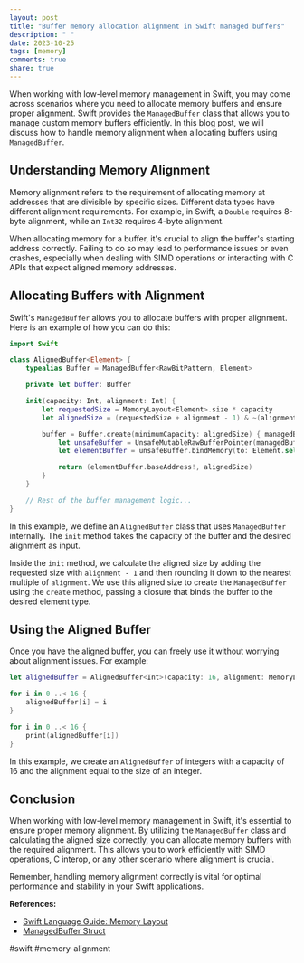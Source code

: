 ```yaml
---
layout: post
title: "Buffer memory allocation alignment in Swift managed buffers"
description: " "
date: 2023-10-25
tags: [memory]
comments: true
share: true
---
```


When working with low-level memory management in Swift, you may come across scenarios where you need to allocate memory buffers and ensure proper alignment. Swift provides the `ManagedBuffer` class that allows you to manage custom memory buffers efficiently. In this blog post, we will discuss how to handle memory alignment when allocating buffers using `ManagedBuffer`.

## Understanding Memory Alignment

Memory alignment refers to the requirement of allocating memory at addresses that are divisible by specific sizes. Different data types have different alignment requirements. For example, in Swift, a `Double` requires 8-byte alignment, while an `Int32` requires 4-byte alignment.

When allocating memory for a buffer, it's crucial to align the buffer's starting address correctly. Failing to do so may lead to performance issues or even crashes, especially when dealing with SIMD operations or interacting with C APIs that expect aligned memory addresses.

## Allocating Buffers with Alignment

Swift's `ManagedBuffer` allows you to allocate buffers with proper alignment. Here is an example of how you can do this:

```swift
import Swift

class AlignedBuffer<Element> {
    typealias Buffer = ManagedBuffer<RawBitPattern, Element>

    private let buffer: Buffer

    init(capacity: Int, alignment: Int) {
        let requestedSize = MemoryLayout<Element>.size * capacity
        let alignedSize = (requestedSize + alignment - 1) & ~(alignment - 1)

        buffer = Buffer.create(minimumCapacity: alignedSize) { managedBuffer, _ in
            let unsafeBuffer = UnsafeMutableRawBufferPointer(managedBuffer: managedBuffer)
            let elementBuffer = unsafeBuffer.bindMemory(to: Element.self)

            return (elementBuffer.baseAddress!, alignedSize)
        }
    }

    // Rest of the buffer management logic...
}
```

In this example, we define an `AlignedBuffer` class that uses `ManagedBuffer` internally. The `init` method takes the capacity of the buffer and the desired alignment as input.

Inside the `init` method, we calculate the aligned size by adding the requested size with `alignment - 1` and then rounding it down to the nearest multiple of `alignment`. We use this aligned size to create the `ManagedBuffer` using the `create` method, passing a closure that binds the buffer to the desired element type.

## Using the Aligned Buffer

Once you have the aligned buffer, you can freely use it without worrying about alignment issues. For example:

```swift
let alignedBuffer = AlignedBuffer<Int>(capacity: 16, alignment: MemoryLayout<Int>.alignment)

for i in 0 ..< 16 {
    alignedBuffer[i] = i
}

for i in 0 ..< 16 {
    print(alignedBuffer[i])
}
```

In this example, we create an `AlignedBuffer` of integers with a capacity of 16 and the alignment equal to the size of an integer.

## Conclusion

When working with low-level memory management in Swift, it's essential to ensure proper memory alignment. By utilizing the `ManagedBuffer` class and calculating the aligned size correctly, you can allocate memory buffers with the required alignment. This allows you to work efficiently with SIMD operations, C interop, or any other scenario where alignment is crucial.

Remember, handling memory alignment correctly is vital for optimal performance and stability in your Swift applications.

**References:**

- [Swift Language Guide: Memory Layout](https://docs.swift.org/swift-book/LanguageGuide/MemoryLayout.html)
- [ManagedBuffer Struct](https://developer.apple.com/documentation/swift/managedbuffer)

#swift #memory-alignment
